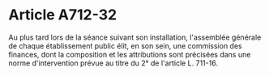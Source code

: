 # Article A712-32

Au plus tard lors de la séance suivant son installation, l'assemblée générale de chaque établissement public élit, en son sein, une commission des finances, dont la composition et les attributions sont précisées dans une norme d'intervention prévue au titre du 2° de l'article L. 711-16.
